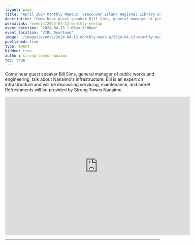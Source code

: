```yaml
---
layout: page
title: "April 2024 Monthly Meetup: Vancouver Island Regional Library Downtown"
description: "Come hear guest speaker Bill Sims, general manager of public works and engineering, talk about Nanaimo's infrastructure. Saturday, April 13th at 1:00 pm at the Vancouver Island Regional Library downtown."
permalink: /events/2024-04-13-monthly-meetup
event_datetime: "2024-04-13 1:00pm-3:00pm"
event_location: "VIRL Downtown"
image: '/images/events/2024-04-13-monthly-meetup/2024-04-13-monthly-meetup.png'
published: true
type: event
hidden: true
author: strong-towns-nanaimo
toc: true
---
```


Come hear guest speaker Bill Sims, general manager of public works and engineering, talk about Nanaimo's infrastructure. 
Bill is an expert on infrastructure and will be discussing servicing, maintenance, and more! 
Refreshments will be provided by Strong Towns Nanaimo.

<iframe src="https://www.google.com/maps/embed?pb=!1m14!1m8!1m3!1d10435.375834784667!2d-123.936446!3d49.16557!3m2!1i1024!2i768!4f13.1!3m3!1m2!1s0x5488a15814a89c2b%3A0xa00f9e80da1f7296!2sVancouver%20Island%20Regional%20Library%20-%20Nanaimo%20Harbourfront!5e0!3m2!1sen!2sca!4v1700540564096!5m2!1sen!2sca" width="600" height="450" style="border:0;" allowfullscreen="" loading="lazy" referrerpolicy="no-referrer-when-downgrade"></iframe>

***
